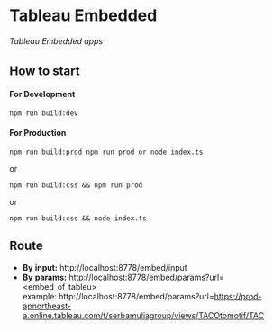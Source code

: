 # Tableau Embedded

###### Tableau Embedded apps

## How to start

#### For Development

```
npm run build:dev
```
#### For Production

```
npm run build:prod npm run prod or node index.ts
```
or
```
npm run build:css && npm run prod
```
or
```
npm run build:css && node index.ts
```

## Route

- **By** **input:** http://localhost:8778/embed/input
- **By** **params:** http://localhost:8778/embed/params?url=<embed_of_tableu>
<br/>example: http://localhost:8778/embed/params?url=https://prod-apnortheast-a.online.tableau.com/t/serbamuliagroup/views/TACOtomotif/TAC
